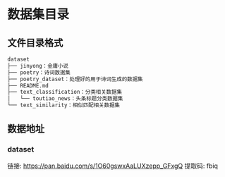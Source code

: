 # 数据集目录

## 文件目录格式
```bash
dataset
├── jinyong：金庸小说
├── poetry：诗词数据集
├── poetry_dataset：处理好的用于诗词生成的数据集
├── README.md
├── text_classification：分类相关数据集
│   └── toutiao_news：头条标题分类数据集
└── text_similarity：相似匹配相关数据集
```

## 数据地址

### dataset
链接: https://pan.baidu.com/s/1O60gswxAaLUXzepp_GFxgQ 提取码: fbiq
